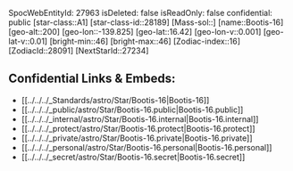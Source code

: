 ﻿---
location: [16.42,139.825,200]
type: Star
tags:
- astro/Star

---
SpocWebEntityId: 27963
isDeleted: false
isReadOnly: false
confidential: public
[star-class::A1]
[star-class-id::28189]
[Mass-sol::]
[name::Bootis-16]
[geo-alt::200]
[geo-lon::-139.825]
[geo-lat::16.42]
[geo-lon-v::0.001]
[geo-lat-v::0.01]
[bright-min::46]
[bright-max::46]
[Zodiac-index::16]
[ZodiacId::28091]
[NextStarId::27234]



## Confidential Links & Embeds: 
- [[../../../_Standards/astro/Star/Bootis-16|Bootis-16]] 
- [[../../../_public/astro/Star/Bootis-16.public|Bootis-16.public]] 
- [[../../../_internal/astro/Star/Bootis-16.internal|Bootis-16.internal]] 
- [[../../../_protect/astro/Star/Bootis-16.protect|Bootis-16.protect]] 
- [[../../../_private/astro/Star/Bootis-16.private|Bootis-16.private]] 
- [[../../../_personal/astro/Star/Bootis-16.personal|Bootis-16.personal]] 
- [[../../../_secret/astro/Star/Bootis-16.secret|Bootis-16.secret]]


